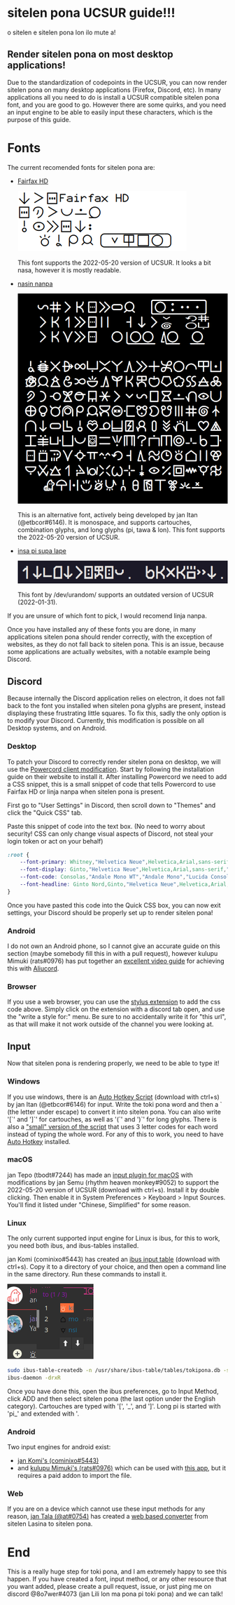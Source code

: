 # sitelen pona UCSUR guide!!!
o sitelen e sitelen pona lon ilo mute a!

## Render sitelen pona on most desktop applications!
Due to the standardization of codepoints in the UCSUR, you can now render sitelen pona on many desktop applications (Firefox, Discord, etc). In many applications all you need to do is install a UCSUR compatible sitelen pona font, and you are good to go. However there are some quirks, and you need an input engine to be able to easily input these characters, which is the purpose of this guide.

# Fonts

The current recomended fonts for sitelen pona are:

  - [Fairfax HD](https://www.kreativekorp.com/software/fonts/fairfaxhd.shtml)
  
      ![an image preview of fairfax hd](fairfaxhd.png)
      
	This font supports the 2022-05-20 version of UCSUR. It looks a bit nasa, however it is mostly readable.
  - [nasin nanpa](https://github.com/ETBCOR/linja-nanpa)
  
      ![an image preview of linja nanpa](linjananpa.png)
      
      This is an alternative font, actively being developed by jan Itan (@etbcor#6146). It is monospace, and supports cartouches, combination glyphs, and long glyphs (pi, tawa & lon). This font supports the 
      2022-05-20 version of UCSUR.
  - [insa pi supa lape](http://devurandom.xyz/tokipona/supalape.html)
      
      ![an image preview of insa pi supa lape](insapisupalape.png)
      
      This font by /dev/urandom/ supports an outdated version of UCSUR (2022-01-31).

If you are unsure of which font to pick, I would recomend linja nanpa.

Once you have installed any of these fonts you are done, in many applications sitelen pona should render correctly, with the exception of websites, as they do not fall back to sitelen pona. This is an issue, because some applications are actually websites, with a notable example being Discord. 

## Discord

Because internally the Discord application relies on electron, it does not fall back to the font you installed when sitelen pona glyphs are present, instead displaying these frustrating little squares. To fix this, sadly the only option is to modify your Discord. Currently, this modification is possible on all Desktop systems, and on Android.

### Desktop

To patch your Discord to correctly render sitelen pona on desktop, we will use the [Powercord client modification](https://powercord.dev/). Start by following the installation guide on their website to install it. After installing Powercord we need to add a CSS snippet, this is a small snippet of code that tells Powercord to use Fairfax HD or linja nanpa when sitelen pona is present.

First go to "User Settings" in Discord, then scroll down to "Themes" and click the "Quick CSS" tab.

Paste this snippet of code into the text box. (No need to worry about security! CSS can only change visual aspects of Discord, not steal your login token or act on your behalf)
```CSS
:root {
    --font-primary: Whitney,"Helvetica Neue",Helvetica,Arial,sans-serif,"linja-nanpa","Fairfax HD","insa pi supa lape";
    --font-display: Ginto,"Helvetica Neue",Helvetica,Arial,sans-serif,"linja-nanpa","Fairfax HD","insa pi supa lape";
    --font-code: Consolas,"Andale Mono WT","Andale Mono","Lucida Console","Lucida Sans Typewriter","DejaVu Sans Mono","Bitstream Vera Sans Mono","Liberation Mono","Nimbus Mono L",Monaco,"Courier New",Courier,monospace,"linja-nanpa","Fairfax HD","insa pi supa lape";
    --font-headline: Ginto Nord,Ginto,"Helvetica Neue",Helvetica,Arial,sans-serif,"linja-nanpa","Fairfax HD","insa pi supa lape";
}
```

Once you have pasted this code into the Quick CSS box, you can now exit settings, your Discord should be properly set up to render sitelen pona!

### Android

I do not own an Android phone, so I cannot give an accurate guide on this section (maybe somebody fill this in with a pull request), however kulupu Mimuki (rats#0976) has put together an [excellent video guide](https://cdn.discordapp.com/attachments/882652782509846548/943688987070062612/YouCut_20220217_121644150.mp4) for achieving this with [Aliucord](https://github.com/Aliucord/Aliucord).

### Browser

If you use a web browser, you can use the [stylus extension](https://github.com/openstyles/stylus#releases) to add the css code above. Simply click on the extension with a discord tab open, and use the "write a style for:" menu. Be sure to no accidentally write it for "this url", as that will make it not work outside of the channel you were looking at.

## Input

Now that sitelen pona is rendering properly, we need to be able to type it!

### Windows
If you use windows, there is an [Auto Hotkey Script](https://raw.githubusercontent.com/ETBCOR/linja-nanpa/main/ahk-script/sitelen-pona-input-2.0.ahk) (download with ctrl+s) by jan Itan (@etbcor#6146) for input. Write the toki pona word and then a \` (the letter under escape) to convert it into sitelen pona. You can also write '\[\`' and '\]\`' for cartouches, as well as '\(\`' and '\)\`' for long glyphs. There is also a ["small" version of the script](https://raw.githubusercontent.com/ETBCOR/linja-nanpa/main/ahk-script/stl-pon-input-2.0.ahk) that uses 3 letter codes for each word instead of typing the whole word. For any of this to work, you need to have [Auto Hotkey](https://www.autohotkey.com/) installed.

### macOS

jan Tepo (tbodt#7244) has made an [input plugin for macOS](https://raw.githubusercontent.com/Id405/sitelen-pona-ucsur-guide/main/sitelen-pona.inputplugin) with modifications by jan Semu (rhythm heaven monkey#9052) to support the 2022-05-20 version of UCSUR (download with ctrl+s). Install it by double clicking. Then enable it in System Preferences > Keyboard > Input Sources. You'll find it listed under "Chinese, Simplified" for some reason.

### Linux

The only current supported input engine for Linux is ibus, for this to work, you need both ibus, and ibus-tables installed.

jan Komi (cominixo#5443) has created an [ibus input table](https://raw.githubusercontent.com/Id405/sitelen-pona-ucsur-guide/main/tokipona.txt) (download with ctrl+s). Copy it to a directory of your choice, and then open a command line in the same directory. Run these commands to install it.

![an image of the ibus input engine in action](ibus.png)

```bash
sudo ibus-table-createdb -n /usr/share/ibus-table/tables/tokipona.db -s tokipona.txt
ibus-daemon -drxR
```

Once you have done this, open the ibus preferences, go to Input Method, click ADD and then select sitelen pona (the last option under the English category). Cartouches are typed with '\[', '\_', and '\]'. Long pi is started with 'pi_' and extended with '.

### Android

Two input engines for android exist:
  - [jan Komi's (cominixo#5443)](https://github.com/cominixo/tokiponakeyboard/releases/tag/v0.1-sp)
  - and [kulupu Mimuki's (rats#0976)](./android_keyboard.zip) which can be used with [this app](https://play.google.com/store/apps/details?id=de.humbergsoftware.keyboarddesigner), but it requires a paid addon to import the file.

### Web

If you are on a device which cannot use these input methods for any reason, [jan Tala (@at#0754)](https://github.com/DataKinds) has created a [web based converter](https://ilo-pi-sitelen-pona.glitch.me/) from sitelen Lasina to sitelen pona.

# End

This is a really huge step for toki pona, and I am extremely happy to see this happen. If you have created a font, input method, or any other resource that you want added, please create a pull request, issue, or just ping me on discord @8o7wer#4073 (jan Lili lon ma pona pi toki pona) and we can talk!
